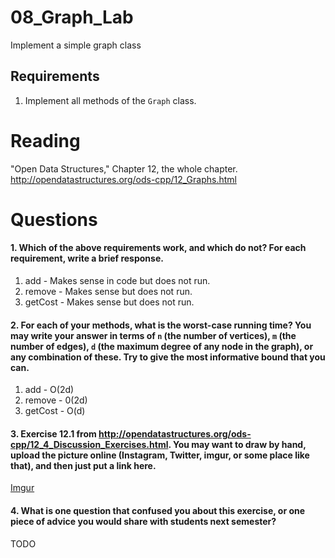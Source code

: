 08_Graph_Lab
============

Implement a simple graph class

Requirements
------------

1. Implement all methods of the `Graph` class.

Reading
=======
"Open Data Structures," Chapter 12, the whole chapter. http://opendatastructures.org/ods-cpp/12_Graphs.html

Questions
=========

#### 1. Which of the above requirements work, and which do not? For each requirement, write a brief response.

1. add - Makes sense in code but does not run.
2. remove - Makes sense but does not run.
3. getCost - Makes sense but does not run.

#### 2. For each of your methods, what is the worst-case running time? You may write your answer in terms of `n` (the number of vertices), `m` (the number of edges), `d` (the maximum degree of any node in the graph), or any combination of these. Try to give the most informative bound that you can.

1. add - O(2d)
2. remove - 0(2d)
3. getCost - O(d)



#### 3. Exercise 12.1 from http://opendatastructures.org/ods-cpp/12_4_Discussion_Exercises.html. You may want to draw by hand, upload the picture online (Instagram, Twitter, imgur, or some place like that), and then just put a link here.
[Imgur](http://i.imgur.com/KiVmpX6.jpg)

#### 4. What is one question that confused you about this exercise, or one piece of advice you would share with students next semester?

TODO